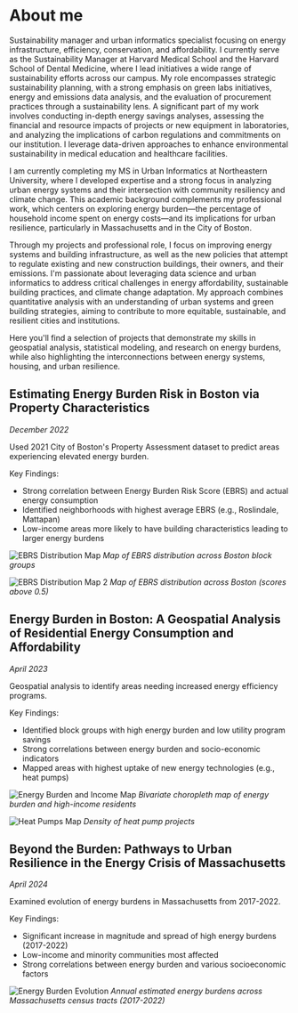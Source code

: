 # About me
Sustainability manager and urban informatics specialist focusing on energy infrastructure, efficiency, conservation, and affordability. I currently serve as the Sustainability Manager at Harvard Medical School and the Harvard School of Dental Medicine, where I lead initiatives a wide range of sustainability efforts across our campus. My role encompasses strategic sustainability planning, with a strong emphasis on green labs initiatives, energy and emissions data analysis, and the evaluation of procurement practices through a sustainability lens.
A significant part of my work involves conducting in-depth energy savings analyses, assessing the financial and resource impacts of projects or new equipment in laboratories, and analyzing the implications of carbon regulations and commitments on our institution. I leverage data-driven approaches to enhance environmental sustainability in medical education and healthcare facilities.


I am currently completing my MS in Urban Informatics at Northeastern University, where I developed expertise and a strong focus in analyzing urban energy systems and their intersection with community resiliency and climate change. This academic background complements my professional work, which centers on exploring energy burden—the percentage of household income spent on energy costs—and its implications for urban resilience, particularly in Massachusetts and in the City of Boston.

Through my projects and professional role, I focus on improving energy systems and building infrastructure, as well as the new policies that attempt to regulate existing and new construction buildings, their owners, and their emissions. I'm passionate about leveraging data science and urban informatics to address critical challenges in energy affordability, sustainable building practices, and climate change adaptation. My approach combines quantitative analysis with an understanding of urban systems and green building strategies, aiming to contribute to more equitable, sustainable, and resilient cities and institutions.

Here you'll find a selection of projects that demonstrate my skills in geospatial analysis, statistical modeling, and research on energy burdens, while also highlighting the interconnections between energy systems, housing, and urban resilience. 

## Estimating Energy Burden Risk in Boston via Property Characteristics
*December 2022*

Used 2021 City of Boston's Property Assessment dataset to predict areas experiencing elevated energy burden.

Key Findings:
- Strong correlation between Energy Burden Risk Score (EBRS) and actual energy consumption
- Identified neighborhoods with highest average EBRS (e.g., Roslindale, Mattapan)
- Low-income areas more likely to have building characteristics leading to larger energy burdens

![EBRS Distribution Map](images/ebrs_distribution_map_bg.png)
*Map of EBRS distribution across Boston block groups*

![EBRS Distribution Map 2](images/ebrs_distribution_map_5.png)
*Map of EBRS distribution across Boston (scores above 0.5)*

## Energy Burden in Boston: A Geospatial Analysis of Residential Energy Consumption and Affordability
*April 2023*

Geospatial analysis to identify areas needing increased energy efficiency programs.

Key Findings:
- Identified block groups with high energy burden and low utility program savings
- Strong correlations between energy burden and socio-economic indicators
- Mapped areas with highest uptake of new energy technologies (e.g., heat pumps)

![Energy Burden and Income Map](images/energy_burden_income_map.png)
*Bivariate choropleth map of energy burden and high-income residents*

![Heat Pumps Map](images/heat_pumps.jpg)
*Density of heat pump projects*

## Beyond the Burden: Pathways to Urban Resilience in the Energy Crisis of Massachusetts
*April 2024*


Examined evolution of energy burdens in Massachusetts from 2017-2022.

Key Findings:
- Significant increase in magnitude and spread of high energy burdens (2017-2022)
- Low-income and minority communities most affected
- Strong correlations between energy burden and various socioeconomic factors

![Energy Burden Evolution](images/burden_change.gif)
*Annual estimated energy burdens across Massachusetts census tracts (2017-2022)*
